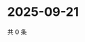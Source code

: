 # 2025-09-21

共 0 条

<!-- BEGIN ZHIHUQUESTIONS -->
<!-- 最后更新时间 Sun Sep 21 2025 13:10:41 GMT+0800 (China Standard Time) -->

<!-- END ZHIHUQUESTIONS -->
